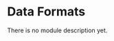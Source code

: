 <!-- doxy
\page refDataFormats Module 'DataFormats'
/doxy -->

# Data Formats

There is no module description yet.

<!-- doxy
This module contains the following submodules:

* \subpage refDataFormatsQualityControl
* \subpage refDataFormatsDetectors
* \subpage refDataFormatsHeaders
* \subpage refDataFormatsLegacy
* \subpage refDataFormatsMemoryResources
* \subpage refDataFormatsParameters
* \subpage refDataFormatsReconstruction
* \subpage refDataFormatsTimeFrame
* \subpage refDataFormatscommon
* \subpage refDataFormatssimulation
/doxy -->
